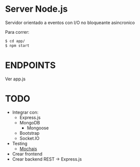 Server Node.js
===========
Servidor orientado a eventos con I/O no bloqueante asincronico



Para correr: 
```sh
$ cd app/
$ npm start
```
ENDPOINTS
===========

Ver app.js

TODO
===========

- Integrar con:
    - Express.js 
    - MongoDB 
      - Mongoose
    - Bootstrap
    - Socket.IO 
- Testing
    - [Mochajs](http://mochajs.org/)
- Crear frontend
- Crear backend REST -> Express.js
